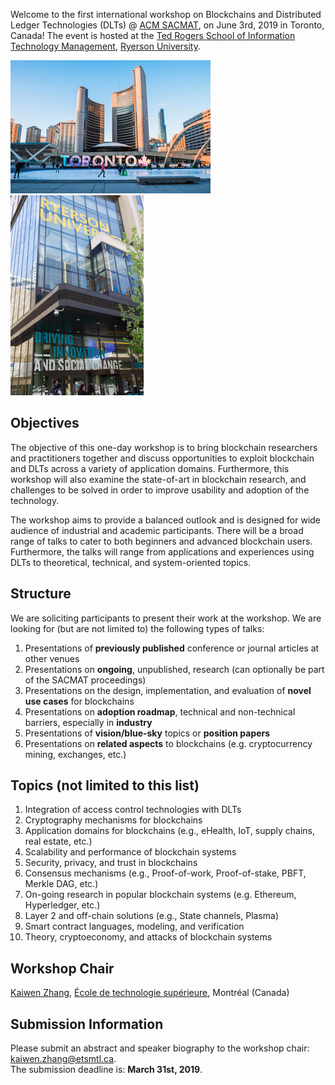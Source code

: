 
Welcome to the first international workshop on Blockchains and Distributed Ledger Technologies (DLTs) @ [ACM SACMAT](http://www.sacmat.org/2019/index.php), on June 3rd, 2019 in Toronto, Canada! The event is hosted at the [Ted Rogers School of Information Technology Management](https://www.ryerson.ca/information-technology-management/), [Ryerson University](https://www.ryerson.ca).

![Toronto](images/toronto.jpeg) ![Ryerson](images/ryerson.jpeg)

## Objectives

The objective of this one-day workshop is to bring blockchain researchers and 
practitioners together and discuss opportunities to exploit blockchain and DLTs across a variety of application domains. 
Furthermore, this workshop will also examine the state-of-art in blockchain research, and challenges to be solved in order to improve usability and adoption of the technology.

The workshop aims to provide a balanced outlook and is designed for wide audience of industrial and academic participants. There will be a broad range of talks to cater to both beginners and advanced blockchain users. Furthermore, the talks will range from applications and experiences using DLTs to theoretical, technical, and system-oriented topics.

## Structure
We are soliciting participants to present their work at the workshop. We are looking for (but are not limited to) the following types of talks:
1. Presentations of **previously published** conference or journal articles at other venues
2. Presentations on **ongoing**, unpublished, research (can optionally be part of the SACMAT proceedings)
3. Presentations on the design, implementation, and evaluation of **novel use cases** for blockchains
4. Presentations on **adoption roadmap**, technical and non-technical barriers, especially in **industry**
5. Presentations of **vision/blue-sky** topics or **position papers**
6. Presentations on **related aspects** to blockchains (e.g. cryptocurrency mining, exchanges, etc.)

## Topics (not limited to this list)
1. Integration of access control technologies with DLTs
2. Cryptography mechanisms for blockchains
3. Application domains for blockchains (e.g., eHealth, IoT, supply chains, real estate, etc.)
4. Scalability and performance of blockchain systems
5. Security, privacy, and trust in blockchains
6. Consensus mechanisms (e.g., Proof-of-work, Proof-of-stake, PBFT, Merkle DAG, etc.)
7. On-going research in popular blockchain systems (e.g. Ethereum, Hyperledger, etc.)
8. Layer 2 and off-chain solutions (e.g., State channels, Plasma)
9. Smart contract languages, modeling, and verification
10. Theory, cryptoeconomy, and attacks of blockchain systems

## Workshop Chair
[Kaiwen Zhang](https://fuseelab.github.io/), [École de technologie supérieure](https://www.etsmtl.ca/Bottin/ETS/MotCle/FicheEmploye?Numero=6866), Montréal (Canada)

## Submission Information
Please submit an abstract and speaker biography to the workshop chair: [kaiwen.zhang@etsmtl.ca](mailto:kaiwen.zhang@etsmtl.ca).<br/>
The submission deadline is: **March 31st, 2019**.
